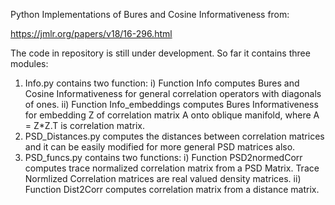 Python Implementations of Bures and Cosine Informativeness from:

https://jmlr.org/papers/v18/16-296.html

The code in repository is still under development. So far it contains three modules:
1. Info.py contains two function:
     i) Function Info computes Bures and Cosine Informativeness for general correlation operators with diagonals of ones.
     ii) Function Info_embeddings computes Bures Informativeness for embedding Z of correlation matrix A onto oblique manifold, where A = Z*Z.T is correlation matrix.
3. PSD_Distances.py computes the distances between correlation matrices and it can be easily modified for more general PSD matrices also.
4. PSD_funcs.py contains two functions:
   i) Function PSD2normedCorr computes trace normalized correlation matrix from a PSD Matrix. Trace Normlized Correlation matrices are real valued density matrices.
   ii) Function Dist2Corr computes correlation matrix from a distance matrix.
